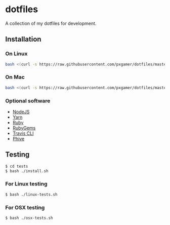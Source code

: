 # dotfiles

A collection of my dotfiles for development.

## Installation

### On Linux

```sh
bash <(curl -s https://raw.githubusercontent.com/pxgamer/dotfiles/master/install-linux.sh)
```

### On Mac

```sh
bash <(curl -s https://raw.githubusercontent.com/pxgamer/dotfiles/master/install-osx.sh)
```

### Optional software

- [NodeJS](https://nodejs.org)
- [Yarn](https://yarnpkg.org)
- [Ruby](https://www.ruby-lang.org)
- [RubyGems](https://rubygems.org)
- [Travis CLI](https://github.com/travis-ci/travis.rb)
- [Phive](https://github.com/phar-io/phive)

## Testing

```bash
$ cd tests
$ bash ./install.sh
```

### For Linux testing

```bash
$ bash ./linux-tests.sh
```

### For OSX testing

```bash
$ bash ./osx-tests.sh
```
